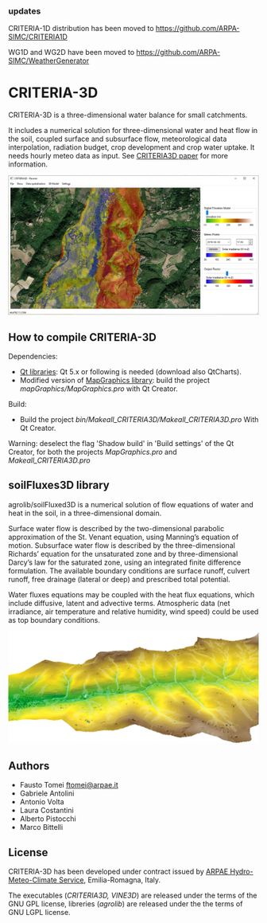 ### updates
CRITERIA-1D distribution has been moved to https://github.com/ARPA-SIMC/CRITERIA1D

WG1D and WG2D have been moved to https://github.com/ARPA-SIMC/WeatherGenerator

# CRITERIA-3D
CRITERIA-3D is a three-dimensional water balance for small catchments.

It includes a numerical solution for three-dimensional water and heat flow in the soil, coupled surface and subsurface flow, meteorological data interpolation, radiation budget, crop development and crop water uptake. It needs hourly meteo data as input. 
See [CRITERIA3D paper](https://github.com/ARPA-SIMC/CRITERIA3D/blob/master/DOC/CRITERIA3D.pdf) for more information. 

![](https://github.com/ARPA-SIMC/CRITERIA3D/blob/master/DOC/img/CRITERIA3D.png)

## How to compile CRITERIA-3D
Dependencies:
- [Qt libraries](https://www.qt.io/download-qt-installer): Qt 5.x or following is needed (download also QtCharts).
- Modified version of [MapGraphics library](https://github.com/raptorswing/MapGraphics): build the project *mapGraphics/MapGraphics.pro* with Qt Creator.

Build:
- Build the project *bin/Makeall_CRITERIA3D/Makeall_CRITERIA3D.pro* With Qt Creator.

Warning: deselect the flag 'Shadow build' in 'Build settings' of the Qt Creator, for both the projects *MapGraphics.pro* and *Makeall_CRITERIA3D.pro*

## soilFluxes3D library 
agrolib/soilFluxed3D is a numerical solution of flow equations of water and heat in the soil, in a three-dimensional domain.

Surface water flow is described by the two-dimensional parabolic approximation of the St. Venant equation, using Manning’s equation of motion. Subsurface water flow is described by the three-dimensional Richards’ equation for the unsaturated zone and by three-dimensional Darcy’s law for the saturated zone, using an integrated finite difference formulation. The available boundary conditions are surface runoff, culvert runoff, free drainage (lateral or deep) and prescribed total potential.

Water fluxes equations may be coupled with the heat flux equations, which include diffusive, latent and advective terms. Atmospheric data (net irradiance, air temperature and relative humidity, wind speed) could be used as top boundary conditions.

![](https://github.com/ARPA-SIMC/CRITERIA3D/blob/master/DOC/img/ravone.png)

## Authors
- Fausto Tomei      ftomei@arpae.it
- Gabriele Antolini 
- Antonio Volta
- Laura Costantini
- Alberto Pistocchi  
- Marco Bittelli    

## License
CRITERIA-3D has been developed under contract issued by [ARPAE Hydro-Meteo-Climate Service](https://github.com/ARPA-SIMC), Emilia-Romagna, Italy.


The executables (*CRITERIA3D, VINE3D*) are released under the terms of the GNU GPL license, libreries (*agrolib*) are released under the the terms of GNU LGPL license.
